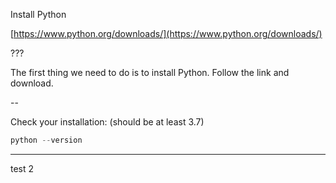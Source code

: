 Install Python

[https://www.python.org/downloads/](https://www.python.org/downloads/)

???

The first thing we need to do is to install Python. Follow the link and download.

-- 

Check your installation: (should be at least 3.7)

```powershell
python --version
```

---

test 2